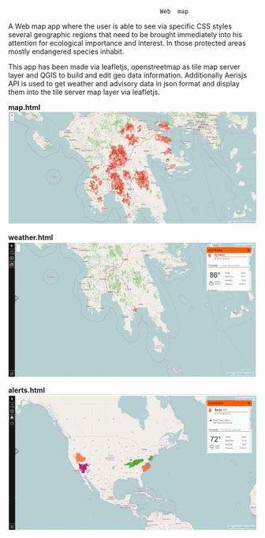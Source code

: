                                                Web  map
    
A Web map app where the user is able to see via specific CSS styles several geographic regions that need to be brought immediately into his attention for ecological importance and interest. In those protected areas mostly endangered species inhabit. 

This app has been made via leafletjs, openstreetmap as tile map server layer and QGIS to build and edit geo data information. Additionally Aerisjs API is used to get weather and advisory data in json format and display them into the tile server map layer via leafletjs.

**map.html**
![antipyrikh.png](img/antipyrikh.png "")

**weather.html**
![weather.png](img/weather.png "")

**alerts.html**
![advisory.png](img/advisory.png "")